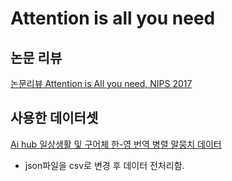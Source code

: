 # Attention is all you need
## 논문 리뷰
[논문리뷰 Attention is All you need, NIPS 2017](https://seonybob3210.tistory.com/25)
## 사용한 데이터셋
[Ai hub 일상생활 및 구어체 한-영 번역 병렬 말뭉치 데이터](https://www.aihub.or.kr/aihubdata/data/view.do?currMenu=115&topMenu=100&aihubDataSe=realm&dataSetSn=71265)
- json파일을 csv로 변경 후 데이터 전처리함.

